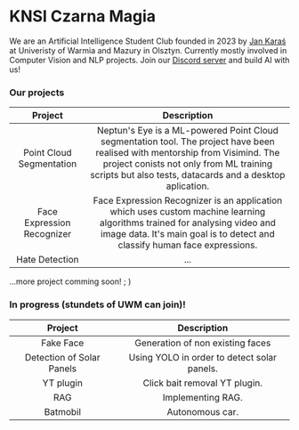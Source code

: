 # KNSI Czarna Magia
We are an Artificial Intelligence Student Club founded in 2023 by [Jan Karaś](https://github.com/KTFish) at Univeristy of Warmia and Mazury in Olsztyn. Currently mostly involved in Computer Vision and NLP projects. Join our [Discord server](https://discord.gg/VWc6wXqYEj) and build AI with us!

### Our projects
| **Project** | **Description** |
|:---:|:---:|
| Point Cloud Segmentation | Neptun's Eye is a ML-powered Point Cloud segmentation tool. The project have been realised with mentorship from Visimind. The project conists not only from ML training scripts but also tests, datacards and a desktop aplication. |
| Face Expression Recognizer | Face Expression Recognizer is an application which uses custom machine learning algorithms trained for analysing video and image data. It's main goal is to detect and classify human face expressions. |
| Hate Detection | ... |

...more project comming soon! ; )

### In progress (stundets of UWM can join)!
| **Project** | **Description** |
|:---:|:---:|
| Fake Face | Generation of non existing faces |
| Detection of Solar Panels | Using YOLO in order to detect solar panels. |
| YT plugin | Click bait removal YT plugin. |
| RAG | Implementing RAG. |
| Batmobil | Autonomous car. |


<!--
**knsiczarnamagia/knsiczarnamagia** is a ✨ _special_ ✨ repository because its `README.md` (this file) appears on your GitHub profile.

Here are some ideas to get you started:

- 🔭 I’m currently working on ...
- 🌱 I’m currently learning ...
- 👯 I’m looking to collaborate on ...
- 🤔 I’m looking for help with ...
- 💬 Ask me about ...
- 📫 How to reach me: ...
- 😄 Pronouns: ...
- ⚡ Fun fact: ...
-->
